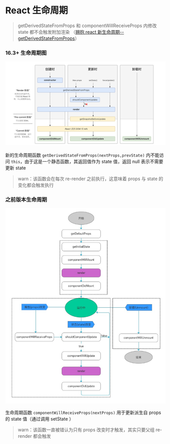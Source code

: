 # React 生命周期

> getDerivedStateFromProps 和 componentWillReceiveProps 内修改 state 都不会触发附加渲染 （[拥抱 react 新生命周期--getDerivedStateFromProps](https://juejin.im/post/5bea68a6e51d450cb20fdd70)）

### 16.3+ 生命周期图

![16.3生命周期图](https://raw.githubusercontent.com/dobble11/aseets/master/3.png)

新的生命周期函数 `getDerivedStateFromProps(nextProps,prevState)` 内不能访问 `this`，由于这是一个静态函数，其返回值作为 state 值，返回 null 表示不需要更新 state

> warn：该函数会在每次 re-render 之前执行，这意味着 props 与 state 的变化都会触发执行

### 之前版本生命周期

![生命周期图](https://raw.githubusercontent.com/dobble11/aseets/master/4.jpg)

生命周期函数 `componentWillReceiveProps(nextProps)` 用于更新派生自 props 的 state 值（通过调用 setState ）

> warn：该函数一直被错认为只有 props 改变时才触发，其实只要父组 re-render 都会触发
